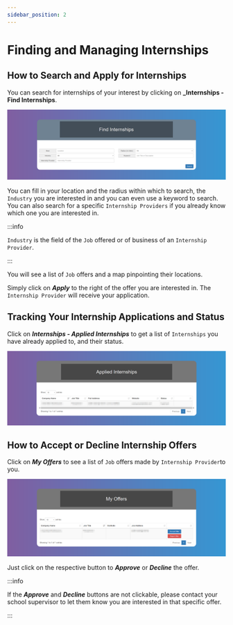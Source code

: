 ```yaml
---
sidebar_position: 2
---
```


# Finding and Managing Internships

## How to Search and Apply for Internships

You can search for internships of your interest by clicking on **_Internships - Find Internships**.

![Reset Password](images/find-internships.png)

You can fill in your location and the radius within which to search, the `Industry` you are interested in and you can even use a keyword to search. You can also search for a specific `Internship Providers` if you already know which one you are interested in.

:::info

`Industry` is the field of the `Job` offered or of business of an `Internship Provider`.

:::

You will see a list of `Job` offers and a map pinpointing their locations.

Simply click on **_Apply_** to the right of the offer you are interested in. The `Internship Provider` will receive your application.

## Tracking Your Internship Applications and Status

Click on **_Internships - Applied Internships_** to get a list of `Internships` you have already applied to, and their status.

![Reset Password](images/applied-internships.png)

## How to Accept or Decline Internship Offers

Click on **_My Offers_** to see a list of `Job` offers made by `Internship Provider`to you.

![Reset Password](images/my-offers.png)

Just click on the respective button to **_Approve_** or **_Decline_** the offer.

:::info

If the **_Approve_** and **_Decline_** buttons are not clickable, please contact your school supervisor to let them know you are interested in that specific offer.

:::
